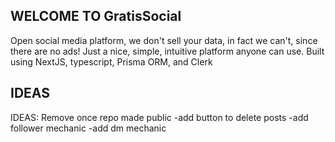 ## WELCOME TO GratisSocial

Open social media platform, we don't sell your data, in fact we can't, since there are no ads! Just a
nice, simple, intuitive platform anyone can use.
Built using NextJS, typescript, Prisma ORM, and Clerk

## IDEAS

IDEAS: Remove once repo made public
-add button to delete posts
-add follower mechanic
-add dm mechanic
